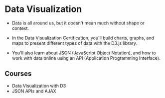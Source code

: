 # Data Visualization

* Data is all around us, but it doesn't mean much without shape or context.

* In the Data Visualization Certification, you'll build charts, graphs, and maps to present different types of data with the D3.js library.

* You'll also learn about JSON (JavaScript Object Notation), and how to work with data online using an API (Application Programming Interface).

## Courses

* Data Visualization with D3
* JSON APIs and AJAX